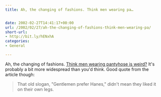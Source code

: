 ```yaml
---
title: Ah, the changing of fashions. Think men wearing pa…


date: 2002-02-27T14:41:17+00:00
url: /2002/02/27/ah-the-changing-of-fashions-think-men-wearing-pa/
short-url:
- http://bit.ly/hENxhA
categories:
- General

---
```

Ah, the changing of fashions. [Think men wearing pantyhose is weird?](https://web.archive.org/web/20050127034834/http://www.twincities.com:80/mld/pioneerpress/living/2749640.htm) It's probably a bit more widespread than you'd think. Good quote from the article though:

> That old slogan, "Gentlemen prefer Hanes," didn't mean they liked it on their own legs.